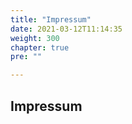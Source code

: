 ```yaml
---
title: "Impressum"
date: 2021-03-12T11:14:35
weight: 300
chapter: true
pre: ""

---
```


## Impressum